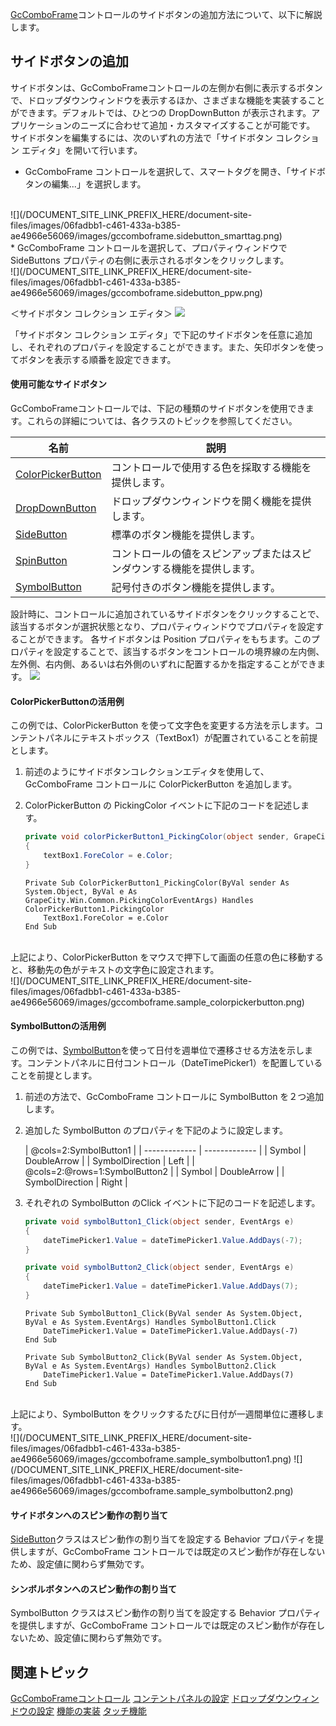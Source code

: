 [GcComboFrame](gcdocsite__documentlink?toc-item-id=777d5900-dd11-4321-bd94-25b03f66f269)コントロールのサイドボタンの追加方法について、以下に解説します。

## サイドボタンの追加

サイドボタンは、GcComboFrameコントロールの左側か右側に表示するボタンで、ドロップダウンウィンドウを表示するほか、さまざまな機能を実装することができます。デフォルトでは、ひとつの DropDownButton が表示されます。アプリケーションのニーズに合わせて追加・カスタマイズすることが可能です。
サイドボタンを編集するには、次のいずれの方法で「サイドボタン コレクション エディタ」を開いて行います。

* GcComboFrame コントロールを選択して、スマートタグを開き、「サイドボタンの編集...」を選択します。
<br>
    ![](/DOCUMENT_SITE_LINK_PREFIX_HERE/document-site-files/images/06fadbb1-c461-433a-b385-ae4966e56069/images/gccomboframe.sidebutton_smarttag.png)
<br>
* GcComboFrame コントロールを選択して、プロパティウィンドウで SideButtons プロパティの右側に表示されるボタンをクリックします。
<br>
    ![](/DOCUMENT_SITE_LINK_PREFIX_HERE/document-site-files/images/06fadbb1-c461-433a-b385-ae4966e56069/images/gccomboframe.sidebutton_ppw.png)
<br>

＜サイドボタン コレクション エディタ＞
![](/DOCUMENT_SITE_LINK_PREFIX_HERE/document-site-files/images/06fadbb1-c461-433a-b385-ae4966e56069/images/gccomboframe.sidebuttoncollectioneditor1.png)

「サイドボタン コレクション エディタ」で下記のサイドボタンを任意に追加し、それぞれのプロパティを設定することができます。また、矢印ボタンを使ってボタンを表示する順番を設定できます。

#### 使用可能なサイドボタン

GcComboFrameコントロールでは、下記の種類のサイドボタンを使用できます。これらの詳細については、各クラスのトピックを参照してください。

| 名前 | 説明 |
| --- | --- |
| [ColorPickerButton](gcdocsite__documentlink?toc-item-id=b0916441-9e0a-43eb-9848-e06a03fcd6aa) | コントロールで使用する色を採取する機能を提供します。 |
| [DropDownButton](gcdocsite__documentlink?toc-item-id=4022f724-4741-436d-bbce-2e0a10c49b70) | ドロップダウンウィンドウを開く機能を提供します。 |
| [SideButton](gcdocsite__documentlink?toc-item-id=7dbfc489-7e76-4a21-baad-6214aef334fb) | 標準のボタン機能を提供します。 |
| [SpinButton](gcdocsite__documentlink?toc-item-id=f0f8b295-43a7-45f3-8b3f-7ff6fcb24bd4) | コントロールの値をスピンアップまたはスピンダウンする機能を提供します。 |
| [SymbolButton](gcdocsite__documentlink?toc-item-id=5df2f876-1d0d-4c51-9ae6-4ba5189df6d4) | 記号付きのボタン機能を提供します。 |

設計時に、コントロールに追加されているサイドボタンをクリックすることで、該当するボタンが選択状態となり、プロパティウィンドウでプロパティを設定することができます。
各サイドボタンは Position プロパティをもちます。このプロパティを設定することで、該当するボタンをコントロールの境界線の左内側、左外側、右内側、あるいは右外側のいずれに配置するかを指定することができます。
![](/DOCUMENT_SITE_LINK_PREFIX_HERE/document-site-files/images/06fadbb1-c461-433a-b385-ae4966e56069/images/gccomboframe.sidebutton_position.png)

#### ColorPickerButtonの活用例

この例では、ColorPickerButton を使って文字色を変更する方法を示します。コンテントパネルにテキストボックス（TextBox1）が配置されていることを前提とします。

1. 前述のようにサイドボタンコレクションエディタを使用して、GcComboFrame コントロールに ColorPickerButton を追加します。
2. ColorPickerButton の PickingColor イベントに下記のコードを記述します。

    ```csharp
    private void colorPickerButton1_PickingColor(object sender, GrapeCity.Win.Common.PickingColorEventArgs e)
    {
        textBox1.ForeColor = e.Color; 
    }
    ```

    ```vbnet
    Private Sub ColorPickerButton1_PickingColor(ByVal sender As System.Object, ByVal e As GrapeCity.Win.Common.PickingColorEventArgs) Handles ColorPickerButton1.PickingColor
        TextBox1.ForeColor = e.Color
    End Sub
    ```

<br>
    上記により、ColorPickerButton をマウスで押下して画面の任意の色に移動すると、移動先の色がテキストの文字色に設定されます。
<br>
    ![](/DOCUMENT_SITE_LINK_PREFIX_HERE/document-site-files/images/06fadbb1-c461-433a-b385-ae4966e56069/images/gccomboframe.sample_colorpickerbutton.png)

#### SymbolButtonの活用例

この例では、[SymbolButton](gcdocsite__documentlink?toc-item-id=5df2f876-1d0d-4c51-9ae6-4ba5189df6d4)を使って日付を週単位で遷移させる方法を示します。コンテントパネルに日付コントロール（DateTimePicker1）を配置していることを前提とします。

1. 前述の方法で、GcComboFrame コントロールに SymbolButton を２つ追加します。
2. 追加した SymbolButton のプロパティを下記のように設定します。

    | @cols=2:SymbolButton1 |
    | ------------- | ------------- |
    | Symbol | DoubleArrow |
    | SymbolDirection | Left |
    | @cols=2:@rows=1:SymbolButton2 |
    | Symbol | DoubleArrow |
    | SymbolDirection | Right |
3. それぞれの SymbolButton のClick イベントに下記のコードを記述します。

    ```csharp
    private void symbolButton1_Click(object sender, EventArgs e)
    {
        dateTimePicker1.Value = dateTimePicker1.Value.AddDays(-7);
    }
    
    private void symbolButton2_Click(object sender, EventArgs e)
    {
        dateTimePicker1.Value = dateTimePicker1.Value.AddDays(7);
    }
    ```

    ```vbnet
    Private Sub SymbolButton1_Click(ByVal sender As System.Object, ByVal e As System.EventArgs) Handles SymbolButton1.Click
        DateTimePicker1.Value = DateTimePicker1.Value.AddDays(-7)
    End Sub
    
    Private Sub SymbolButton2_Click(ByVal sender As System.Object, ByVal e As System.EventArgs) Handles SymbolButton2.Click
        DateTimePicker1.Value = DateTimePicker1.Value.AddDays(7)
    End Sub
    ```

<br>
    上記により、SymbolButton をクリックするたびに日付が一週間単位に遷移します。
<br>
    ![](/DOCUMENT_SITE_LINK_PREFIX_HERE/document-site-files/images/06fadbb1-c461-433a-b385-ae4966e56069/images/gccomboframe.sample_symbolbutton1.png) ![](/DOCUMENT_SITE_LINK_PREFIX_HERE/document-site-files/images/06fadbb1-c461-433a-b385-ae4966e56069/images/gccomboframe.sample_symbolbutton2.png)

#### サイドボタンへのスピン動作の割り当て

[SideButton](gcdocsite__documentlink?toc-item-id=7dbfc489-7e76-4a21-baad-6214aef334fb)クラスはスピン動作の割り当てを設定する Behavior プロパティを提供しますが、GcComboFrame コントロールでは既定のスピン動作が存在しないため、設定値に関わらず無効です。

#### シンボルボタンへのスピン動作の割り当て

SymbolButton クラスはスピン動作の割り当てを設定する Behavior プロパティを提供しますが、GcComboFrame コントロールでは既定のスピン動作が存在しないため、設定値に関わらず無効です。

## 関連トピック

[GcComboFrameコントロール](gcdocsite__documentlink?toc-item-id=46b2c5fc-42b5-412a-8fc6-3abb9fac0188)
[コンテントパネルの設定](gcdocsite__documentlink?toc-item-id=650c1f9b-78a4-4a3c-8ca5-207dfeaaf193)
[ドロップダウンウィンドウの設定](gcdocsite__documentlink?toc-item-id=7b31f358-810b-4293-8948-ed9b950fac7f)
[機能の実装](gcdocsite__documentlink?toc-item-id=c914cbda-3c37-493e-b6ec-67ebfa774a1b)
[タッチ機能](gcdocsite__documentlink?toc-item-id=2c681b8c-0b9d-43fc-89dc-d1235205cb48)